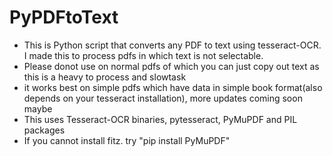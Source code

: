 # PyPDFtoText
- This is Python script that converts any PDF to text using tesseract-OCR. I made this to process pdfs in which text is not selectable.
- Please donot use on normal pdfs of which you can just copy out text as this is a heavy to process and slowtask
- it works best on simple pdfs which have data in simple book format(also depends on your tesseract installation), more updates coming soon maybe
- This uses Tesseract-OCR binaries, pytesseract, PyMuPDF and PIL packages 
- If you cannot install fitz. try "pip install PyMuPDF"
